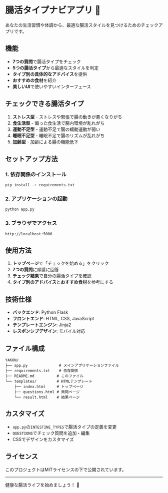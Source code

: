 # 腸活タイプナビアプリ 🌱

あなたの生活習慣や体調から、最適な腸活スタイルを見つけるためのチェックアプリです。

## 機能

- **7つの質問**で腸活タイプをチェック
- **5つの腸活タイプ**から最適なスタイルを判定
- **タイプ別の具体的なアドバイス**を提供
- **おすすめの食材**を紹介
- **美しいUI**で使いやすいインターフェース

## チェックできる腸活タイプ

1. **ストレス型** - ストレスや緊張で腸の動きが悪くなりがち
2. **食生活型** - 偏った食生活で腸内環境が乱れがち
3. **運動不足型** - 運動不足で腸の蠕動運動が弱い
4. **睡眠不足型** - 睡眠不足で腸のリズムが乱れがち
5. **加齢型** - 加齢による腸の機能低下

## セットアップ方法

### 1. 依存関係のインストール
```bash
pip install -r requirements.txt
```

### 2. アプリケーションの起動
```bash
python app.py
```

### 3. ブラウザでアクセス
```
http://localhost:5000
```

## 使用方法

1. **トップページ**で「チェックを始める」をクリック
2. **7つの質問**に順番に回答
3. **チェック結果**で自分の腸活タイプを確認
4. **タイプ別のアドバイス**と**おすすめ食材**を参考にする

## 技術仕様

- **バックエンド**: Python Flask
- **フロントエンド**: HTML, CSS, JavaScript
- **テンプレートエンジン**: Jinja2
- **レスポンシブデザイン**: モバイル対応

## ファイル構成

```
YAKON/
├── app.py              # メインアプリケーションファイル
├── requirements.txt    # 依存関係
├── README.md          # このファイル
└── templates/         # HTMLテンプレート
    ├── index.html     # トップページ
    ├── questions.html # 質問ページ
    └── result.html    # 結果ページ
```

## カスタマイズ

- `app.py`の`INTESTINE_TYPES`で腸活タイプの定義を変更
- `QUESTIONS`でチェック質問を追加・編集
- CSSでデザインをカスタマイズ

## ライセンス

このプロジェクトはMITライセンスの下で公開されています。

---

健康な腸活ライフを始めましょう！ 🌿
